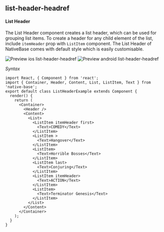 ## list-header-headref
#### List Header

The List Header component creates a list header, which can be used for grouping list items. To create a header for any child element of the list, include <code>itemHeader</code> prop with <code>ListItem</code> component. The List Header of NativeBase comes with default style which is easily customisable.

![Preview ios list-header-headref](https://github.com/GeekyAnts/NativeBase-KitchenSink/raw/v2.4.9/screenshots/ios/list-header.png)
![Preview android list-header-headref](https://github.com/GeekyAnts/NativeBase-KitchenSink/raw/v2.4.9/screenshots/android/list-header.png)

*Syntax*

<pre class="line-numbers"><code class="language-jsx">import React, { Component } from 'react';
import { Container, Header, Content, List, ListItem, Text } from 'native-base';
export default class ListHeaderExample extends Component {
  render() {
    return (
      &lt;Container>
        &lt;Header />
        &lt;Content>
          &lt;List>
            &lt;ListItem itemHeader first>
              &lt;Text>COMEDY&lt;/Text>
            &lt;/ListItem>
            &lt;ListItem >
              &lt;Text>Hangover&lt;/Text>
            &lt;/ListItem>
            &lt;ListItem>
              &lt;Text>Horrible Bosses&lt;/Text>
            &lt;/ListItem>
            &lt;ListItem last>
              &lt;Text>Conjuring&lt;/Text>
            &lt;/ListItem>
            &lt;ListItem itemHeader>
              &lt;Text>ACTION&lt;/Text>
            &lt;/ListItem>
            &lt;ListItem>
              &lt;Text>Terminator Genesis&lt;/Text>
            &lt;/ListItem>
          &lt;/List>
        &lt;/Content>
      &lt;/Container>
    );
  }
}</code></pre><br />
